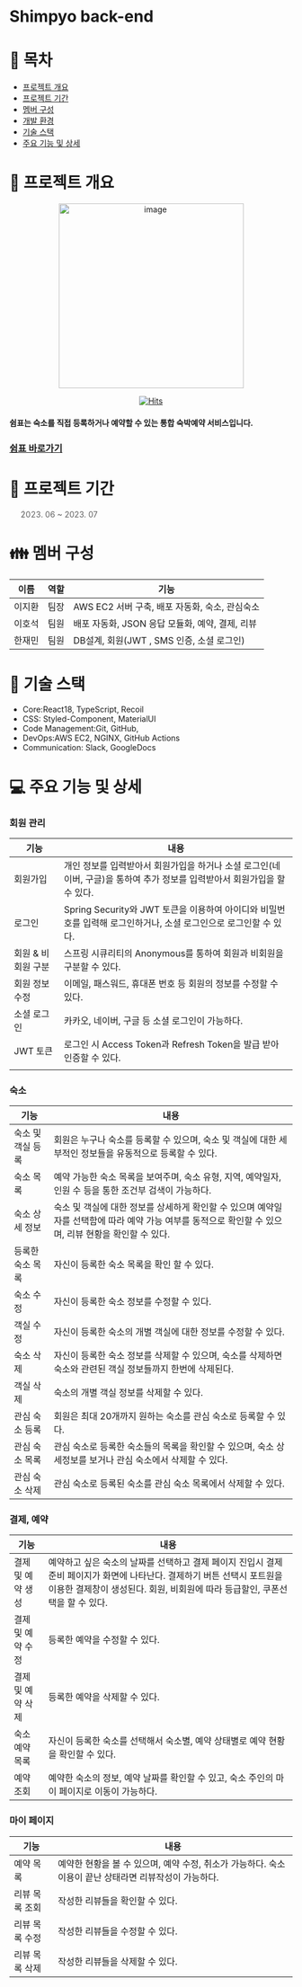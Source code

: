 # Shimpyo back-end

# 📑 목차

- [프로젝트 개요](#-프로젝트-개요)
- [프로젝트 기간](#-프로젝트-기간)
- [멤버 구성](#-멤버-구성)
- [개발 환경](#-개발-환경)
- [기술 스택](#-기술-스택)
- [주요 기능 및 상세](#-주요-기능-및-상세)

# 👋 프로젝트 개요

<div align="center">
<img width="329" alt="image" src="https://user-images.githubusercontent.com/50205887/207568862-cdc9e2c0-b03c-43ff-bf46-3ba79a110d0c.png">

[![Hits](https://hits.seeyoufarm.com/api/count/incr/badge.svg?url=https%3A%2F%2Fgithub.com%2FVoluntain-SKKU%2FVoluntain-2nd&count_bg=%2379C83D&title_bg=%23555555&icon=&icon_color=%23E7E7E7&title=hits&edge_flat=false)](https://hits.seeyoufarm.com)

</div>

#### 쉼표는 숙소를 직접 등록하거나 예약할 수 있는 통합 숙박예약 서비스입니다.

### [쉼표 바로가기](http://shimpyo.o-r.kr/)

# 📅 프로젝트 기간

> 2023. 06 ~ 2023. 07

# 👪 멤버 구성

| 이름  | 역할  | 기능                              |
|-----|-----|---------------------------------|
| 이지환 | 팀장  | AWS EC2 서버 구축, 배포 자동화, 숙소, 관심숙소 |
| 이호석 | 팀원  | 배포 자동화, JSON 응답 모듈화, 예약, 결제, 리뷰 |
| 한재민 | 팀원  | DB설계, 회원(JWT , SMS 인증, 소셜 로그인)  |

# 🔧 기술 스택

- Core:React18, TypeScript, Recoil
- CSS: Styled-Component, MaterialUI
- Code Management:Git, GitHub, 
- DevOps:AWS EC2, NGINX, GitHub Actions
- Communication: Slack, GoogleDocs 

# 💻 주요 기능 및 상세

### 회원 관리

| 기능          | 내용                                                                     |
|-------------|------------------------------------------------------------------------|
| 회원가입        | 개인 정보를 입력받아서 회원가입을 하거나 소셜 로그인(네이버, 구글)을 통하여 추가 정보를 입력받아서 회원가입을 할 수 있다. |
| 로그인         | Spring Security와 JWT 토큰을 이용하여 아이디와 비밀번호를 입력해 로그인하거나, 소셜 로그인으로 로그인할 수 있다.      |
| 회원 & 비회원 구분 | 스프링 시큐리티의 Anonymous를 통하여 회원과 비회원을 구분할 수 있다.                           |
| 회원 정보 수정    | 이메일, 패스워드, 휴대폰 번호 등 회원의 정보를 수정할 수 있다.                                  |
| 소셜 로그인      | 카카오, 네이버, 구글 등 소셜 로그인이 가능하다.                                           |
| JWT 토큰      | 로그인 시 Access Token과 Refresh Token을 발급 받아 인증할 수 있다.                     |
|             |                                                                        | 

### 숙소

| 기능         | 내용                                                                                      |
|------------|-----------------------------------------------------------------------------------------|
| 숙소 및 객실 등록 | 회원은 누구나 숙소를 등록할 수 있으며, 숙소 및 객실에 대한 세부적인 정보들을 유동적으로 등록할 수 있다.                            |
| 숙소 목록      | 예약 가능한 숙소 목록을 보여주며, 숙소 유형, 지역, 예약일자, 인원 수 등을 통한 조건부 검색이 가능하다.                           |
| 숙소 상세 정보   | 숙소 및 객실에 대한 정보를 상세하게 확인할 수 있으며 예약일자를 선택함에 따라 예약 가능 여부를 동적으로 확인할 수 있으며, 리뷰 현황을 확인할 수 있다. |
| 등록한 숙소 목록  | 자신이 등록한 숙소 목록을 확인 할 수 있다.                                                               |
| 숙소 수정      | 자신이 등록한 숙소 정보를 수정할 수 있다.                                                                |
| 객실 수정      | 자신이 등록한 숙소의 개별 객실에 대한 정보를 수정할 수 있다.                                                     |
| 숙소 삭제      | 자신이 등록한 숙소 정보를 삭제할 수 있으며, 숙소를 삭제하면 숙소와 관련된 객실 정보들까지 한번에 삭제된다.                           |
| 객실 삭제      | 숙소의 개별 객실 정보를 삭제할 수 있다.                                                                 |
| 관심 숙소 등록   | 회원은 최대 20개까지 원하는 숙소를 관심 숙소로 등록할 수 있다.                                                   |                                         |                                                                            |
| 관심 숙소 목록   | 관심 숙소로 등록한 숙소들의 목록을 확인할 수 있으며, 숙소 상세정보를 보거나 관심 숙소에서 삭제할 수 있다.                           |
| 관심 숙소 삭제   | 관심 숙소로 등록된 숙소를 관심 숙소 목록에서 삭제할 수 있다.                                                     |

### 결제, 예약

| 기능       | 내용                                                                                                                   |
|----------|----------------------------------------------------------------------------------------------------------------------|
| 결제 및 예약 생성 | 예약하고 싶은 숙소의 날짜를 선택하고 결제 페이지 진입시 결제 준비 페이지가 화면에 나타난다. 결제하기 버튼 선택시 포트원을 이용한 결제창이 생성된다. 회원, 비회원에 따라 등급할인, 쿠폰선택을 할 수 있다. |
| 결제 및 예약 수정 | 등록한 예약을 수정할 수 있다. |
| 결제 및 예약 삭제 | 등록한 예약을 삭제할 수 있다. |
| 숙소 예약 목록 | 자신이 등록한 숙소를 선택해서 숙소별, 예약 상태별로 예약 현황을 확인할 수 있다.                                                                       |
| 예약 조회    | 예약한 숙소의 정보, 예약 날짜를 확인할 수 있고, 숙소 주인의 마이 페이지로 이동이 가능하다.                                                                |

### 마이 페이지

| 기능       | 내용                                                            |
|----------|---------------------------------------------------------------|
| 예약 목록    | 예약한 현황을 볼 수 있으며, 예약 수정, 취소가 가능하다. 숙소 이용이 끝난 상태라면 리뷰작성이 가능하다.  |
| 리뷰 목록 조회    | 작성한 리뷰들을 확인할 수 있다.                     |
| 리뷰 목록 수정   | 작성한 리뷰들을 수정할 수 있다.                     |
| 리뷰 목록 삭제   | 작성한 리뷰들을 삭제할 수 있다.                     |
